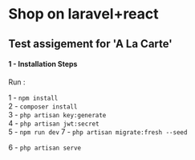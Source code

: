 # Shop on laravel+react
## Test assigement for 'A La Carte'

#### 1 - Installation Steps

Run :   

1 - ```npm install```     
2 - ```composer install```   
3 - ```php artisan key:generate```    
4 - ```php artisan jwt:secret```    
5 - ```npm run dev``` 
7 -  ```php artisan migrate:fresh --seed ```
  
6 - ```php artisan serve```    
